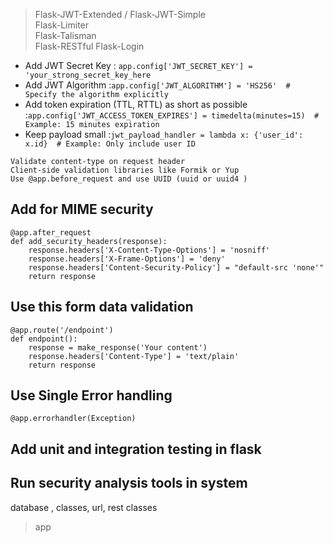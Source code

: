 > Flask-JWT-Extended / Flask-JWT-Simple <br>
> Flask-Limiter <br>
> Flask-Talisman <br>
> Flask-RESTful
> Flask-Login

-   Add JWT Secret Key : `app.config['JWT_SECRET_KEY'] = 'your_strong_secret_key_here`
-   Add JWT Algorithm :`app.config['JWT_ALGORITHM'] = 'HS256'  # Specify the algorithm explicitly`
-   Add token expiration (TTL, RTTL) as short as possible :`app.config['JWT_ACCESS_TOKEN_EXPIRES'] = timedelta(minutes=15)  # Example: 15 minutes expiration`
-   Keep payload small :`jwt_payload_handler = lambda x: {'user_id': x.id}  # Example: Only include user ID`

```
Validate content-type on request header
Client-side validation libraries like Formik or Yup
Use @app.before_request and use UUID (uuid or uuid4 )
```

## Add for MIME security

```
@app.after_request
def add_security_headers(response):
    response.headers['X-Content-Type-Options'] = 'nosniff'
    response.headers['X-Frame-Options'] = 'deny'
    response.headers['Content-Security-Policy'] = "default-src 'none'"
    return response
```

## Use this form data validation

```
@app.route('/endpoint')
def endpoint():
    response = make_response('Your content')
    response.headers['Content-Type'] = 'text/plain'
    return response

```

## Use Single Error handling

```
@app.errorhandler(Exception)
```

## Add unit and integration testing in flask

## Run security analysis tools in system

database , classes, url, rest classes

> app 
>
>
>